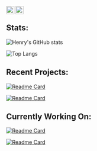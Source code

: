 <a href="https://www.discordapp.com/users/709047772711485463">
  <img align="left" alt="Henry's Discord" width="22px" src="https://raw.githubusercontent.com/peterthehan/peterthehan/master/assets/discord.svg" />
</a>
<a href="https://www.youtube.com/channel/UC0ZCat9S6KoR7dAiIezBfhg">
  <img align="left" alt="Henry's YouTube" width="22px" src="https://raw.githubusercontent.com/peterthehan/peterthehan/master/assets/youtube.svg" />
</a>

<br>

## Stats:
![Henry's GitHub stats](https://github-readme-stats.vercel.app/api/readme-stats/api?username=lizard-heart&layout=compact&show_icons=true&theme=midnight-purple)

![Top Langs](https://github-readme-stats.vercel.app/api/top-langs/?username=lizard-heart&layout=compact&theme=midnight-purple)

## Recent Projects:
[![Readme Card](https://github-readme-stats.vercel.app/api/pin/?username=lizard-heart&repo=collatz-ratios&theme=midnight-purple)](https://github.com/lizard-heart/collatz-ratios)

[![Readme Card](https://github-readme-stats.vercel.app/api/pin/?username=lizard-heart&repo=omni-focus-start-toggl-timer&theme=midnight-purple)](https://github.com/lizard-heart/omni-focus-start-toggl-timer)

## Currently Working On:
[![Readme Card](https://github-readme-stats.vercel.app/api/pin/?username=lizard-heart&repo=VideoFeed&theme=midnight-purple)](https://github.com/lizard-heart/VideoFeed)

[![Readme Card](https://github-readme-stats.vercel.app/api/pin/?username=lizard-heart&repo=hub&theme=midnight-purple)](https://github.com/lizard-heart/hub)
